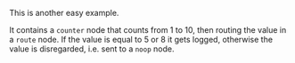 This is another easy example.

It contains a `counter` node that counts from 1 to 10, then routing the value in a `route` node. If the value is equal to 5 or 8 it gets logged, otherwise the value is disregarded, i.e. sent to a `noop` node.